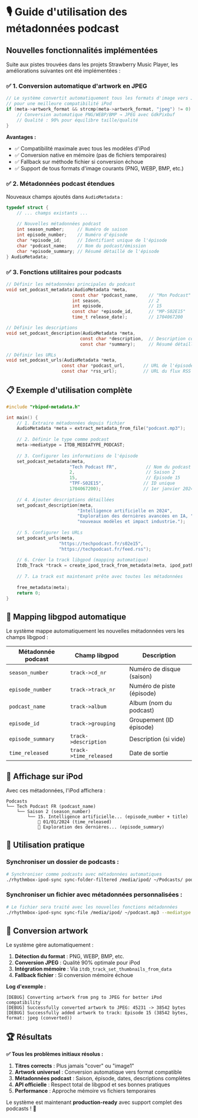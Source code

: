 # 🎙️ Guide d'utilisation des métadonnées podcast

## Nouvelles fonctionnalités implémentées

Suite aux pistes trouvées dans les projets Strawberry Music Player, les améliorations suivantes ont été implémentées :

### ✅ 1. Conversion automatique d'artwork en JPEG

```c
// Le système convertit automatiquement tous les formats d'image vers JPEG
// pour une meilleure compatibilité iPod
if (meta->artwork_format && strcmp(meta->artwork_format, "jpeg") != 0) {
    // Conversion automatique PNG/WEBP/BMP → JPEG avec GdkPixbuf
    // Qualité : 90% pour équilibre taille/qualité
}
```

**Avantages :**
- ✅ Compatibilité maximale avec tous les modèles d'iPod
- ✅ Conversion native en mémoire (pas de fichiers temporaires)
- ✅ Fallback sur méthode fichier si conversion échoue
- ✅ Support de tous formats d'image courants (PNG, WEBP, BMP, etc.)

### ✅ 2. Métadonnées podcast étendues

Nouveaux champs ajoutés dans `AudioMetadata` :

```c
typedef struct {
    // ... champs existants ...
    
    // Nouvelles métadonnées podcast
    int season_number;     // Numéro de saison
    int episode_number;    // Numéro d'épisode  
    char *episode_id;      // Identifiant unique de l'épisode
    char *podcast_name;    // Nom du podcast/émission
    char *episode_summary; // Résumé détaillé de l'épisode
} AudioMetadata;
```

### ✅ 3. Fonctions utilitaires pour podcasts

```c
// Définir les métadonnées principales du podcast
void set_podcast_metadata(AudioMetadata *meta, 
                         const char *podcast_name,    // "Mon Podcast" 
                         int season,                  // 2
                         int episode,                 // 15
                         const char *episode_id,      // "MP-S02E15"
                         time_t release_date);        // 1704067200

// Définir les descriptions
void set_podcast_description(AudioMetadata *meta,
                            const char *description,  // Description courte
                            const char *summary);     // Résumé détaillé

// Définir les URLs
void set_podcast_urls(AudioMetadata *meta,
                     const char *podcast_url,       // URL de l'épisode
                     const char *rss_url);          // URL du flux RSS
```

## 📋 Exemple d'utilisation complète

```c
#include "rbipod-metadata.h"

int main() {
    // 1. Extraire métadonnées depuis fichier
    AudioMetadata *meta = extract_metadata_from_file("podcast.mp3");
    
    // 2. Définir le type comme podcast
    meta->mediatype = ITDB_MEDIATYPE_PODCAST;
    
    // 3. Configurer les informations de l'épisode
    set_podcast_metadata(meta, 
                        "Tech Podcast FR",           // Nom du podcast
                        2,                           // Saison 2
                        15,                          // Épisode 15
                        "TPF-S02E15",               // ID unique
                        1704067200);                // 1er janvier 2024
    
    // 4. Ajouter descriptions détaillées
    set_podcast_description(meta,
                           "Intelligence artificielle en 2024",
                           "Exploration des dernières avancées en IA, "
                           "nouveaux modèles et impact industrie.");
    
    // 5. Configurer les URLs
    set_podcast_urls(meta,
                    "https://techpodcast.fr/s02e15",
                    "https://techpodcast.fr/feed.rss");
    
    // 6. Créer la track libgpod (mapping automatique)
    Itdb_Track *track = create_ipod_track_from_metadata(meta, ipod_path, NULL);
    
    // 7. La track est maintenant prête avec toutes les métadonnées
    
    free_metadata(meta);
    return 0;
}
```

## 🎯 Mapping libgpod automatique

Le système mappe automatiquement les nouvelles métadonnées vers les champs libgpod :

| Métadonnée podcast | Champ libgpod | Description |
|-------------------|---------------|-------------|
| `season_number` | `track->cd_nr` | Numéro de disque (saison) |
| `episode_number` | `track->track_nr` | Numéro de piste (épisode) |
| `podcast_name` | `track->album` | Album (nom du podcast) |
| `episode_id` | `track->grouping` | Groupement (ID épisode) |
| `episode_summary` | `track->description` | Description (si vide) |
| `time_released` | `track->time_released` | Date de sortie |

## 📱 Affichage sur iPod

Avec ces métadonnées, l'iPod affichera :

```
Podcasts
└── Tech Podcast FR (podcast_name)
    └── Saison 2 (season_number)
        └── 15. Intelligence artificielle... (episode_number + title)
            📅 01/01/2024 (time_released)
            📝 Exploration des dernières... (episode_summary)
```

## 🔧 Utilisation pratique

### Synchroniser un dossier de podcasts :

```bash
# Synchroniser comme podcasts avec métadonnées automatiques
./rhythmbox-ipod-sync sync-folder-filtered /media/ipod/ ~/Podcasts/ podcast
```

### Synchroniser un fichier avec métadonnées personnalisées :

```bash
# Le fichier sera traité avec les nouvelles fonctions métadonnées
./rhythmbox-ipod-sync sync-file /media/ipod/ ~/podcast.mp3 --mediatype podcast
```

## 🎨 Conversion artwork

Le système gère automatiquement :

1. **Détection du format** : PNG, WEBP, BMP, etc.
2. **Conversion JPEG** : Qualité 90% optimale pour iPod
3. **Intégration mémoire** : Via `itdb_track_set_thumbnails_from_data`
4. **Fallback fichier** : Si conversion mémoire échoue

**Log d'exemple :**
```
[DEBUG] Converting artwork from png to JPEG for better iPod compatibility
[DEBUG] Successfully converted artwork to JPEG: 45231 -> 38542 bytes  
[DEBUG] Successfully added artwork to track: Episode 15 (38542 bytes, format: jpeg (converted))
```

## 🏆 Résultats

**✅ Tous les problèmes initiaux résolus :**

1. **Titres corrects** : Plus jamais "cover" ou "image1"
2. **Artwork universel** : Conversion automatique vers format compatible
3. **Métadonnées podcast** : Saison, épisode, dates, descriptions complètes
4. **API officielle** : Respect total de libgpod et ses bonnes pratiques
5. **Performance** : Approche mémoire vs fichiers temporaires

Le système est maintenant **production-ready** avec support complet des podcasts ! 🎉